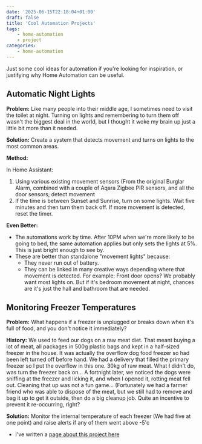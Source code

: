 ```yaml
---
date: '2025-06-15T22:18:04+01:00'
draft: false
title: 'Cool Automation Projects'
tags: 
    - home-automation
    - project
categories:     
    - home-automation
---
```


Just some cool ideas for automation if you're looking for inspiration, or justifying why Home Automation can be useful.

## Automatic Night Lights

**Problem:** Like many people into their middle age, I sometimes need to visit the toilet at night. Turning on lights and remembering to turn them off wasn't the biggest deal in the world, but I thought it woke my brain up just a little bit more than it needed. 

**Solution:** Create a system that detects movement and turns on lights to the most common areas.

**Method:** 

In Home Assistant:

1. Using various existing movement sensors (From the original Burglar Alarm, combined with a couple of Aqara Zigbee PIR sensors, and all the door sensors; detect movement
2. If the time is between Sunset and Sunrise, turn on some lights. Wait five minutes and then turn them back off. If more movement is detected, reset the timer. 

**Even Better:** 

* The automations work by time. After 10PM when we're more likely to be going to bed, the same automation applies but only sets the lights at 5%. This is just bright enough to see by. 
* These are better than standalone "movement lights" because:
    * They never run out of battery.
    * They can be linked in many creative ways depending where that movement is detected. For example: Front door opens? We probably want most lights on. But if it's bedroom movement at night, chances are it's just the hall and bathroom that are needed. 


## Monitoring Freezer Temperatures

**Problem:** What happens if a freezer is unplugged or breaks down when it's full of food, and you don't notice it immediately?

**History:** We used to feed our dogs on a raw meat diet. That meant buying a lot of meat, all packages in 500g plastic bags and kept in a half-sized freezer in the house. It was actually the overflow dog food freezer so had been left turned off before hand. We had a delivery that filled the primary freezer so I put the overflow in this one. 30kg of raw meat. What I didn't do, was turn the freezer back on...  A fortnight later, we noticed the dogs were sniffing at the freezer and licking it, and when I opened it, rotting meat fell out. Cleaning that up was not a fun game... (Fortunately we had a farmer friend who was able to dispose of the meat, but we still had to remove and bag it up to get it outside, then do a big cleanup job. Quite an incentive to prevent it re-occurring, right?

**Solution:** Monitor the internal temperature of each freezer (We had five at one point) and raise alerts if any of them went above -5'c

* I've written a [page about this project here](/home-automation/measuring-freezer-temperatures/)

